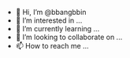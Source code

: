 - 👋 Hi, I’m @bbangbbin
- 👀 I’m interested in ...
- 🌱 I’m currently learning ...
- 💞️ I’m looking to collaborate on ...
- 📫 How to reach me ...

<!---
bbangbbin/bbangbbin is a ✨ special ✨ repository because its `README.md` (this file) appears on your GitHub profile.
You can click the Preview link to take a look at your changes.
--->
